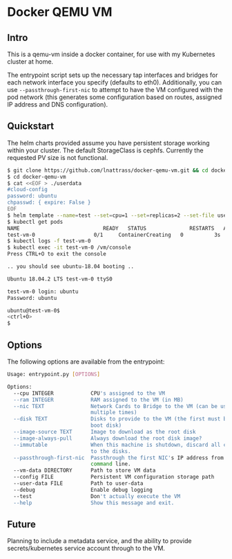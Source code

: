 # Docker QEMU VM

## Intro
This is a qemu-vm inside a docker container, for use with my Kubernetes cluster at home.

The entrypoint script sets up the necessary tap interfaces and bridges for each network interface you specify (defaults to eth0). Additionally, you can use `--passthrough-first-nic` to attempt to have the VM configured with the pod network (this generates some configuration based on routes, assigned IP address and DNS configuration).

## Quickstart
The helm charts provided assume you have persistent storage working within your cluster. The default StorageClass is cephfs.
Currently the requested PV size is not functional.

```bash
$ git clone https://github.com/lnattrass/docker-qemu-vm.git && cd docker-qemu-vm
$ cd docker-qemu-vm
$ cat <<EOF > ./userdata
#cloud-config
password: ubuntu
chpasswd: { expire: False }
EOF
$ helm template --name=test --set=cpu=1 --set=replicas=2 --set-file userdata=./userdata helm |  kubectl apply -f -
$ kubectl get pods
NAME                           READY   STATUS              RESTARTS   AGE
test-vm-0                   0/1     ContainerCreating   0          3s
$ kubectl logs -f test-vm-0 
$ kubectl exec -it test-vm-0 /vm/console
Press CTRL+O to exit the console

.. you should see ubuntu-18.04 booting ..

Ubuntu 18.04.2 LTS test-vm-0 ttyS0

test-vm-0 login: ubuntu
Password: ubuntu

ubuntu@test-vm-0$ 
<ctrl+O>
$
```

## Options
The following options are available from the entrypoint:
```bash
Usage: entrypoint.py [OPTIONS]

Options:
  --cpu INTEGER            CPU's assigned to the VM
  --ram INTEGER            RAM assigned to the VM (in MB)
  --nic TEXT               Network Cards to Bridge to the VM (can be used
                           multiple times)
  --disk TEXT              Disks to provide to the VM (the first must be the
                           boot disk)
  --image-source TEXT      Image to download as the root disk
  --image-always-pull      Always download the root disk image?
  --immutable              When this machine is shutdown, discard all changes
                           to the disks.
  --passthrough-first-nic  Passthrough the first NIC's IP address from the
                           command line.
  --vm-data DIRECTORY      Path to store VM data
  --config FILE            Persistent VM configuration storage path
  --user-data FILE         Path to user-data
  --debug                  Enable debug logging
  --test                   Don't actually execute the VM
  --help                   Show this message and exit.
```

## Future
Planning to include a metadata service, and the ability to provide secrets/kubernetes service account through to the VM.

